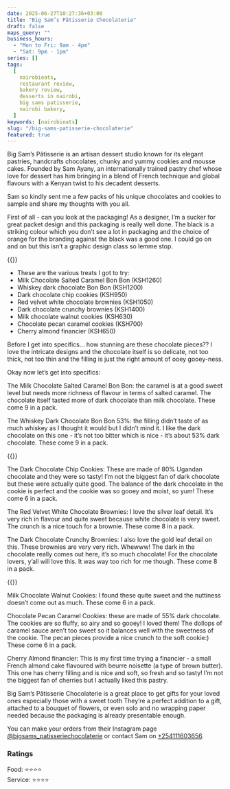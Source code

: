 ```yaml
---
date: 2025-06-27T10:27:36+03:00
title: "Big Sam’s Pâtisserie Chocolaterie"
draft: false
maps_query: ""
business_hours:
  - "Mon to Fri: 9am - 4pm"
  - "Sat: 9pm - 1pm"
series: []
tags:
  [
    nairobieats,
    restaurant review,
    bakery review,
    desserts in nairobi,
    big sams patisserie,
    nairobi bakery,
  ]
keywords: [nairobieats]
slug: "/big-sams-patisserie-chocolaterie"
featured: true
---
```


Big Sam’s Pâtisserie is an artisan dessert studio known for its elegant pastries, handcrafts chocolates, chunky and yummy cookies and mousse cakes. Founded by Sam Ayany, an internationally trained pastry chef whose love for dessert has him bringing in a blend of French technique and global flavours with a Kenyan twist to his decadent desserts.

Sam so kindly sent me a few packs of his unique chocolates and cookies to sample and share my thoughts with you all.

First of all - can you look at the packaging! As a designer, I’m a sucker for great packet design and this packaging is really well done. The black is a striking colour which you don’t see a lot in packaging and the choice of orange for the branding against the black was a good one. I could go on and on but this isn’t a graphic design class so lemme stop.

{{<image-gallery key="big-sams" titles="big-sams-01 big-sams-02 big-sams-03 big-sams-04">}}

- These are the various treats I got to try:
- Milk Chocolate Salted Caramel Bon Bon (KSH1260)
- Whiskey dark chocolate Bon Bon (KSH1200)
- Dark chocolate chip cookies (KSH950)
- Red velvet white chocolate brownies (KSH1050)
- Dark chocolate crunchy brownies (KSH1400)
- Milk chocolate walnut cookies (KSH630)
- Chocolate pecan caramel cookies (KSH700)
- Cherry almond financier (KSH650)

Before I get into specifics… how stunning are these chocolate pieces?? I love the intricate designs and the chocolate itself is so delicate, not too thick, not too thin and the filling is just the right amount of ooey gooey-ness.

Okay now let’s get into specifics:

The Milk Chocolate Salted Caramel Bon Bon: the caramel is at a good sweet level but needs more richness of flavour in terms of salted caramel. The chocolate itself tasted more of dark chocolate than milk chocolate. These come 9 in a pack.

The Whiskey Dark Chocolate Bon Bon 53%: the filling didn’t taste of as much whiskey as I thought it would but I didn’t mind it. I like the dark chocolate on this one - it’s not too bitter which is nice - it’s about 53% dark chocolate. These come 9 in a pack.

{{<image-gallery key="big-sams" titles="big-sams-03 big-sams-05 big-sams-06 big-sams-07">}}

The Dark Chocolate Chip Cookies: These are made of 80% Ugandan chocolate and they were so tasty! I’m not the biggest fan of dark chocolate but these were actually quite good. The balance of the dark chocolate in the cookie is perfect and the cookie was so gooey and moist, so yum! These come 6 in a pack.

The Red Velvet White Chocolate Brownies: I love the silver leaf detail. It’s very rich in flavour and quite sweet because white chocolate is very sweet. The crunch is a nice touch for a brownie. These come 8 in a pack.

The Dark Chocolate Crunchy Brownies: I also love the gold leaf detail on this. These brownies are very very rich. Whewww! The dark in the chocolate really comes out here, it’s so much chocolate! For the chocolate lovers, y’all will love this. It was way too rich for me though. These come 8 in a pack.

{{<image-gallery key="big-sams" titles="big-sams-08 big-sams-09 big-sams-10 big-sams-11">}}

Milk Chocolate Walnut Cookies: I found these quite sweet and the nuttiness doesn’t come out as much. These come 6 in a pack.

Chocolate Pecan Caramel Cookies: these are made of 55% dark chocolate. The cookies are so fluffy, so airy and so gooey! I loved them! The dollops of caramel sauce aren’t too sweet so it balances well with the sweetness of the cookie. The pecan pieces provide a nice crunch to the soft cookie:) These come 6 in a pack.

Cherry Almond financier: This is my first time trying a financier - a small French almond cake flavoured with beurre noisette (a type of brown butter). This one has cherry filling and is nice and soft, so fresh and so tasty! I’m not the biggest fan of cherries but I actually liked this pastry.

Big Sam’s Pâtisserie Chocolaterie is a great place to get gifts for your loved ones especially those with a sweet tooth They’re a perfect addition to a gift, attached to a bouquet of flowers, or even solo and no wrapping paper needed because the packaging is already presentable enough.

You can make your orders from their Instagram page <a href="https://www.instagram.com/bigsams_patisseriechocolaterie" target="_blank" rel="noopener">@bigsams_patisseriechocolaterie</a> or contact Sam on [+254111603656](tel:+254111603656).

### Ratings

Food: ⭐️⭐️⭐️⭐️<br>
Service: ⭐️️⭐️⭐️⭐️<br>
